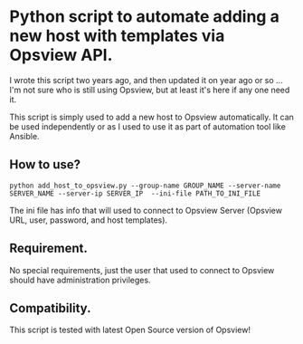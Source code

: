  Python script to automate adding a new host with templates via Opsview API.
=========================================

I wrote this script two years ago, and then updated it on year ago or so ... I'm not sure who is still using Opsview, but at least it's here if any one need it.

This script is simply used to add a new host to Opsview automatically. It can be used independently or as I used to use it as part of automation tool like Ansible.

How to use?
-------------------
```
python add_host_to_opsview.py --group-name GROUP_NAME --server-name SERVER_NAME --server-ip SERVER_IP  --ini-file PATH_TO_INI_FILE
```

The ini file has info that will used to connect to Opsview Server (Opsview URL, user, password, and host templates).


Requirement.
-------------------
No special requirements, just the user that used to connect to Opsview should have administration privileges.


Compatibility.
-------------------
This script is tested with latest Open Source version of Opsview!

